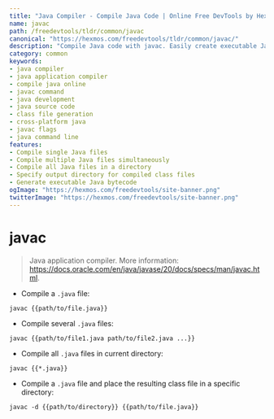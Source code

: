 ```yaml
---
title: "Java Compiler - Compile Java Code | Online Free DevTools by Hexmos"
name: javac
path: /freedevtools/tldr/common/javac
canonical: "https://hexmos.com/freedevtools/tldr/common/javac/"
description: "Compile Java code with javac. Easily create executable Java programs from source code with this online tool. Free online tool, no registration required."
category: common
keywords:
- java compiler
- java application compiler
- compile java online
- javac command
- java development
- java source code
- class file generation
- cross-platform java
- javac flags
- java command line
features:
- Compile single Java files
- Compile multiple Java files simultaneously
- Compile all Java files in a directory
- Specify output directory for compiled class files
- Generate executable Java bytecode
ogImage: "https://hexmos.com/freedevtools/site-banner.png"
twitterImage: "https://hexmos.com/freedevtools/site-banner.png"
---
```


# javac

> Java application compiler.
> More information: <https://docs.oracle.com/en/java/javase/20/docs/specs/man/javac.html>.

- Compile a `.java` file:

`javac {{path/to/file.java}}`

- Compile several `.java` files:

`javac {{path/to/file1.java path/to/file2.java ...}}`

- Compile all `.java` files in current directory:

`javac {{*.java}}`

- Compile a `.java` file and place the resulting class file in a specific directory:

`javac -d {{path/to/directory}} {{path/to/file.java}}`
